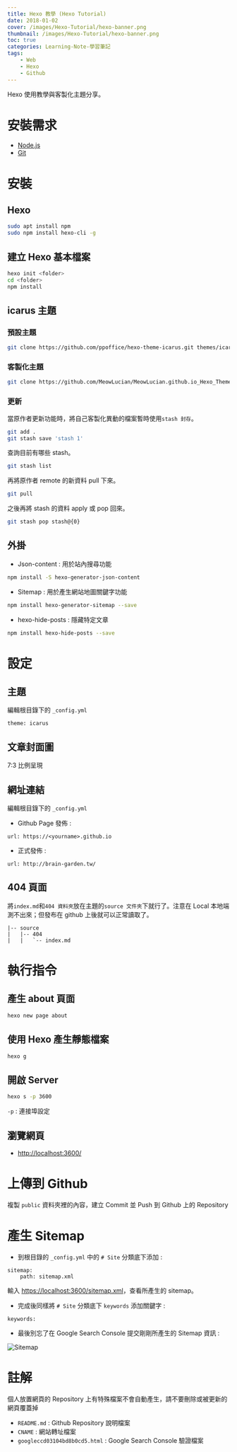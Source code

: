 ```yaml
---
title: Hexo 教學 (Hexo Tutorial)
date: 2018-01-02
cover: /images/Hexo-Tutorial/hexo-banner.png
thumbnail: /images/Hexo-Tutorial/hexo-banner.png
toc: true
categories: Learning-Note-學習筆記
tags:
    - Web
    - Hexo
    - Github
---
```


Hexo 使用教學與客製化主題分享。

<!-- more -->

# 安裝需求
* [Node.js](https://nodejs.org/en/)
* [Git](https://git-scm.com/)

# 安裝
## Hexo
```bash
sudo apt install npm
sudo npm install hexo-cli -g
```

## 建立 Hexo 基本檔案
```bash
hexo init <folder>
cd <folder>
npm install
```

## icarus 主題

### 預設主題
```bash
git clone https://github.com/ppoffice/hexo-theme-icarus.git themes/icarus
```

### 客製化主題
```bash
git clone https://github.com/MeowLucian/MeowLucian.github.io_Hexo_Theme.git themes/icarus
```

### 更新

當原作者更新功能時，將自己客製化異動的檔案暫時使用`stash 封存`。

```bash
git add .
git stash save 'stash 1'
```

查詢目前有哪些 stash。

```bash
git stash list
```

再將原作者 remote 的新資料 pull 下來。

```bash
git pull
```

之後再將 stash 的資料 apply 或 pop 回來。

```bash
git stash pop stash@{0}
```

## 外掛
* Json-content : 用於站內搜尋功能
```bash
npm install -S hexo-generator-json-content
```

* Sitemap : 用於產生網站地圖關鍵字功能
```bash
npm install hexo-generator-sitemap --save
```

* hexo-hide-posts : 隱藏特定文章
```bash
npm install hexo-hide-posts --save
```

# 設定
## 主題
編輯根目錄下的 `_config.yml`
```
theme: icarus
```
## 文章封面圖
7:3 比例呈現
## 網址連結
編輯根目錄下的 `_config.yml`
* Github Page 發佈 :
```
url: https://<yourname>.github.io
```
* 正式發佈 :
```
url: http://brain-garden.tw/
```

## 404 頁面

將`index.md`和`404 資料夾`放在主題的`source 文件夾`下就行了。注意在 Local 本地端測不出來；但發布在 github 上後就可以正常讀取了。

```
|-- source
|   |-- 404
|   |   `-- index.md
```

# 執行指令
## 產生 about 頁面
```bash
hexo new page about
```
## 使用 Hexo 產生靜態檔案
```bash
hexo g
```
## 開啟 Server
```bash
hexo s -p 3600
```
`-p` : 連接埠設定
## 瀏覽網頁
* [http://localhost:3600/](http://localhost:3600/)

# 上傳到 Github
複製 `public` 資料夾裡的內容，建立 Commit 並 Push 到 Github 上的 Repository

# 產生 Sitemap
* 到根目錄的 `_config.yml` 中的 `# Site` 分類底下添加 :
```
sitemap:
    path: sitemap.xml
```
輸入 [https://localhost:3600/sitemap.xml](https://localhost:3600/sitemap.xml)，查看所產生的 sitemap。

* 完成後同樣將 `# Site` 分類底下 `keywords` 添加關鍵字 :
```
keywords:
```

* 最後別忘了在 Google Search Console 提交剛剛所產生的 Sitemap 資訊 :

![Sitemap](https://drive.google.com/uc?export=download&id=1_sb5S_3vCOVyZUsjcehE0CdRIGossHmW)

# 註解
個人放置網頁的 Repository 上有特殊檔案不會自動產生，請不要刪除或被更新的網頁覆蓋掉
* `README.md` : Github Repository 說明檔案
* `CNAME` : 網站轉址檔案
* `googleccd03104bd8b0cd5.html` : Google Search Console 驗證檔案